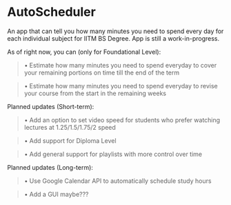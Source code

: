 # AutoScheduler
An app that can tell you how many minutes you need to spend every day for each individual subject for IITM BS Degree.
App is still a work-in-progress.

As of right now, you can (only for Foundational Level):
> • Estimate how many minutes you need to spend everyday to cover your remaining portions on time till the end of the term

> • Estimate how many minutes you need to spend everyday to revise your course from the start in the remaining weeks 

Planned updates (Short-term):
> • Add an option to set video speed for students who prefer watching lectures at 1.25/1.5/1.75/2 speed

> • Add support for Diploma Level

> • Add general support for playlists with more control over time

Planned updates (Long-term):
> • Use Google Calendar API to automatically schedule study hours

> • Add a GUI maybe???
